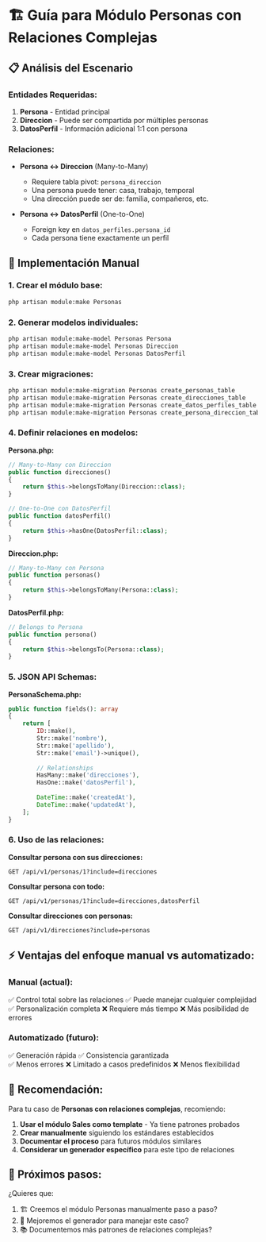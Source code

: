 # 🏗️ Guía para Módulo Personas con Relaciones Complejas

## 📋 Análisis del Escenario

### Entidades Requeridas:
1. **Persona** - Entidad principal
2. **Direccion** - Puede ser compartida por múltiples personas  
3. **DatosPerfil** - Información adicional 1:1 con persona

### Relaciones:
- **Persona ↔ Direccion** (Many-to-Many)
  - Requiere tabla pivot: `persona_direccion`
  - Una persona puede tener: casa, trabajo, temporal
  - Una dirección puede ser de: familia, compañeros, etc.

- **Persona ↔ DatosPerfil** (One-to-One)
  - Foreign key en `datos_perfiles.persona_id`
  - Cada persona tiene exactamente un perfil

## 🚀 Implementación Manual

### 1. Crear el módulo base:
```bash
php artisan module:make Personas
```

### 2. Generar modelos individuales:
```bash
php artisan module:make-model Personas Persona
php artisan module:make-model Personas Direccion  
php artisan module:make-model Personas DatosPerfil
```

### 3. Crear migraciones:
```bash
php artisan module:make-migration Personas create_personas_table
php artisan module:make-migration Personas create_direcciones_table
php artisan module:make-migration Personas create_datos_perfiles_table
php artisan module:make-migration Personas create_persona_direccion_table
```

### 4. Definir relaciones en modelos:

**Persona.php:**
```php
// Many-to-Many con Direccion
public function direcciones()
{
    return $this->belongsToMany(Direccion::class);
}

// One-to-One con DatosPerfil
public function datosPerfil()
{
    return $this->hasOne(DatosPerfil::class);
}
```

**Direccion.php:**
```php
// Many-to-Many con Persona
public function personas()
{
    return $this->belongsToMany(Persona::class);
}
```

**DatosPerfil.php:**
```php
// Belongs to Persona
public function persona()
{
    return $this->belongsTo(Persona::class);
}
```

### 5. JSON API Schemas:

**PersonaSchema.php:**
```php
public function fields(): array
{
    return [
        ID::make(),
        Str::make('nombre'),
        Str::make('apellido'), 
        Str::make('email')->unique(),
        
        // Relationships
        HasMany::make('direcciones'),
        HasOne::make('datosPerfil'),
        
        DateTime::make('createdAt'),
        DateTime::make('updatedAt'),
    ];
}
```

### 6. Uso de las relaciones:

**Consultar persona con sus direcciones:**
```
GET /api/v1/personas/1?include=direcciones
```

**Consultar persona con todo:**
```
GET /api/v1/personas/1?include=direcciones,datosPerfil
```

**Consultar direcciones con personas:**
```
GET /api/v1/direcciones?include=personas
```

## ⚡ Ventajas del enfoque manual vs automatizado:

### Manual (actual):
✅ Control total sobre las relaciones
✅ Puede manejar cualquier complejidad
✅ Personalización completa
❌ Requiere más tiempo
❌ Más posibilidad de errores

### Automatizado (futuro):
✅ Generación rápida
✅ Consistencia garantizada  
✅ Menos errores
❌ Limitado a casos predefinidos
❌ Menos flexibilidad

## 🎯 Recomendación:

Para tu caso de **Personas con relaciones complejas**, recomiendo:

1. **Usar el módulo Sales como template** - Ya tiene patrones probados
2. **Crear manualmente** siguiendo los estándares establecidos
3. **Documentar el proceso** para futuros módulos similares
4. **Considerar un generador específico** para este tipo de relaciones

## 📝 Próximos pasos:

¿Quieres que:
1. 🏗️ Creemos el módulo Personas manualmente paso a paso?
2. 🤖 Mejoremos el generador para manejar este caso?
3. 📚 Documentemos más patrones de relaciones complejas?
